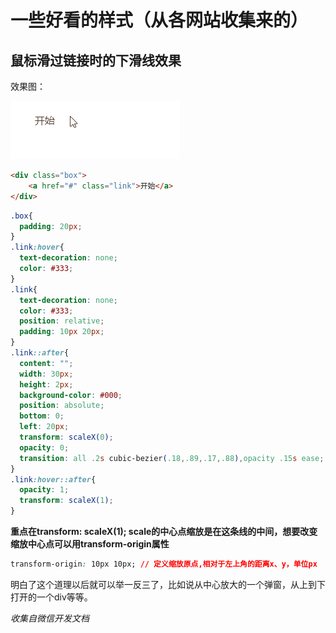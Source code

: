 # 一些好看的样式（从各网站收集来的）

## 鼠标滑过链接时的下滑线效果

效果图：

![](assets/一些好看的样式/one.gif)

```html
<div class="box">
    <a href="#" class="link">开始</a>
</div>
```

```css
.box{
  padding: 20px;
}
.link:hover{
  text-decoration: none;
  color: #333;
}
.link{
  text-decoration: none;
  color: #333;
  position: relative;
  padding: 10px 20px;
}
.link::after{
  content: "";
  width: 30px;
  height: 2px;
  background-color: #000;
  position: absolute;
  bottom: 0;
  left: 20px;
  transform: scaleX(0);
  opacity: 0;
  transition: all .2s cubic-bezier(.18,.89,.17,.88),opacity .15s ease;
}
.link:hover::after{
  opacity: 1;
  transform: scaleX(1); 
}
```

**重点在transform: scaleX(1); scale的中心点缩放是在这条线的中间，想要改变缩放中心点可以用transform-origin属性**

```css
transform-origin: 10px 10px; // 定义缩放原点,相对于左上角的距离x、y，单位px
```

明白了这个道理以后就可以举一反三了，比如说从中心放大的一个弹窗，从上到下打开的一个div等等。

*收集自微信开发文档*